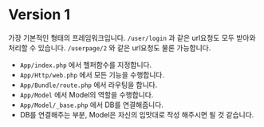 # Version 1

가장 기본적인 형태의 프레임워크입니다.
`/user/login` 과 같은 url요청도 모두 받아와 처리할 수 있습니다.
`/userpage/2` 와 같은 url요청도 물론 가능합니다.

- `App/index.php` 에서 헬퍼함수를 지정합니다.
- `App/Http/web.php` 에서 모든 기능을 수행합니다.
- `App/Bundle/route.php` 에서 라우팅을 합니다.
- `App/Model` 에서 Model의 역할을 수행합니다.
- `App/Model/_base.php` 에서 DB를 연결해줍니다.
- DB를 연결해주는 부분, Model은 자신의 입맛대로 작성 해주시면 될 것 같습니다.